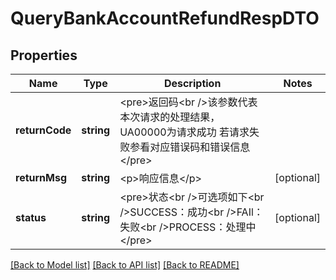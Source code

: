 # QueryBankAccountRefundRespDTO

## Properties
Name | Type | Description | Notes
------------ | ------------- | ------------- | -------------
**returnCode** | **string** | &lt;pre&gt;返回码&lt;br /&gt;该参数代表本次请求的处理结果，UA00000为请求成功 若请求失败参看对应错误码和错误信息&lt;/pre&gt; | 
**returnMsg** | **string** | &lt;p&gt;响应信息&lt;/p&gt; | [optional] 
**status** | **string** | &lt;pre&gt;状态&lt;br /&gt;可选项如下&lt;br /&gt;SUCCESS：成功&lt;br /&gt;FAIl：失败&lt;br /&gt;PROCESS：处理中&lt;/pre&gt; | [optional] 

[[Back to Model list]](../README.md#documentation-for-models) [[Back to API list]](../README.md#documentation-for-api-endpoints) [[Back to README]](../README.md)


